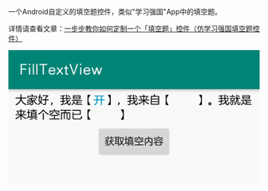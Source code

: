 
一个Android自定义的填空题控件，类似"学习强国"App中的填空题。

详情请查看文章：[一步步教你如何定制一个「填空题」控件（仿学习强国填空题控件）](https://www.jianshu.com/p/3cf87168ed49)

![填空控件](https://github.com/ChenLittlePing/FillTextView/blob/be3ed3bce970b766681b11daa460cec81203adaf/gif/demo.gif)
